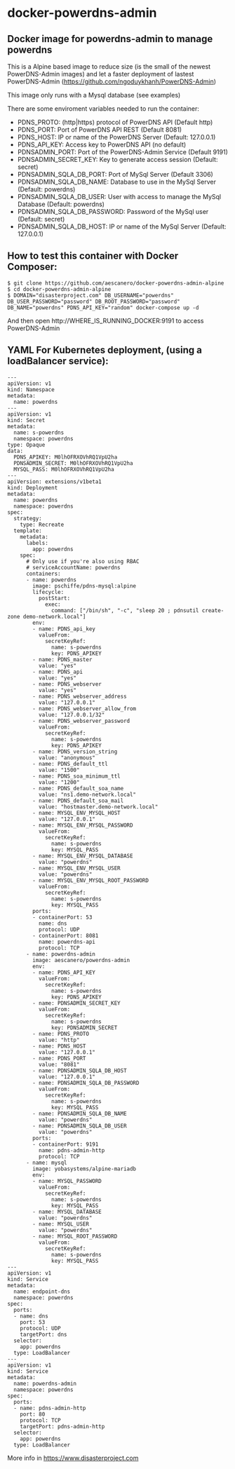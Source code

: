 # docker-powerdns-admin
## Docker image for powerdns-admin to manage powerdns

This is a Alpine based image to reduce size (is the small of the newest PowerDNS-Admin images) and let a faster deployment of lastest PowerDNS-Admin (https://github.com/ngoduykhanh/PowerDNS-Admin)

This image only runs with a Mysql database (see examples)

There are some enviroment variables needed to run the container:

* PDNS_PROTO: (http|https) protocol of PowerDNS API (Default http)
* PDNS_PORT: Port of PowerDNS API REST (Default 8081)
* PDNS_HOST: IP or name of the PowerDNS Server (Default: 127.0.0.1)
* PDNS_API_KEY: Access key to PowerDNS API (no default)
* PDNSADMIN_PORT: Port of the PowerDNS-Admin Service (Default 9191)
* PDNSADMIN_SECRET_KEY: Key to generate access session (Default: secret)
* PDNSADMIN_SQLA_DB_PORT: Port of MySql Server (Default 3306)
* PDNSADMIN_SQLA_DB_NAME: Database to use in the MySql Server (Default: powerdns)
* PDNSADMIN_SQLA_DB_USER: User with access to manage the MySql Database (Default: powerdns)
* PDNSADMIN_SQLA_DB_PASSWORD: Password of the MySql user (Default: secret)
* PDNSADMIN_SQLA_DB_HOST: IP or name of the MySql Server (Default: 127.0.0.1)

## How to test this container with Docker Composer:

```
$ git clone https://github.com/aescanero/docker-powerdns-admin-alpine
$ cd docker-powerdns-admin-alpine
$ DOMAIN="disasterproject.com" DB_USERNAME="powerdns" DB_USER_PASSWORD="password" DB_ROOT_PASSWORD="password" DB_NAME="powerdns" PDNS_API_KEY="random" docker-compose up -d
```

And then open http://WHERE_IS_RUNNING_DOCKER:9191 to access PowerDNS-Admin


## YAML For Kubernetes deployment, (using a loadBalancer service):

```
---
apiVersion: v1
kind: Namespace
metadata:
  name: powerdns
---
apiVersion: v1
kind: Secret
metadata:
  name: s-powerdns
  namespace: powerdns
type: Opaque
data:
  PDNS_APIKEY: M0lhOFRXOVhRQ1VpU2ha
  PDNSADMIN_SECRET: M0lhOFRXOVhRQ1VpU2ha
  MYSQL_PASS: M0lhOFRXOVhRQ1VpU2ha
---
apiVersion: extensions/v1beta1
kind: Deployment
metadata:
  name: powerdns
  namespace: powerdns
spec:
  strategy:
    type: Recreate
  template:
    metadata:
      labels:
        app: powerdns
    spec:
      # Only use if you're also using RBAC
      # serviceAccountName: powerdns
      containers:
      - name: powerdns
        image: pschiffe/pdns-mysql:alpine
        lifecycle:
          postStart:
            exec:
              command: ["/bin/sh", "-c", "sleep 20 ; pdnsutil create-zone demo-network.local"]
        env:
        - name: PDNS_api_key
          valueFrom:
            secretKeyRef:
              name: s-powerdns
              key: PDNS_APIKEY
        - name: PDNS_master
          value: "yes"
        - name: PDNS_api
          value: "yes"
        - name: PDNS_webserver
          value: "yes"
        - name: PDNS_webserver_address
          value: "127.0.0.1"
        - name: PDNS_webserver_allow_from
          value: "127.0.0.1/32"
        - name: PDNS_webserver_password
          valueFrom:
            secretKeyRef:
              name: s-powerdns
              key: PDNS_APIKEY
        - name: PDNS_version_string
          value: "anonymous"
        - name: PDNS_default_ttl
          value: "1500"
        - name: PDNS_soa_minimum_ttl
          value: "1200"
        - name: PDNS_default_soa_name
          value: "ns1.demo-network.local"
        - name: PDNS_default_soa_mail
          value: "hostmaster.demo-network.local"
        - name: MYSQL_ENV_MYSQL_HOST
          value: "127.0.0.1"
        - name: MYSQL_ENV_MYSQL_PASSWORD
          valueFrom:
            secretKeyRef:
              name: s-powerdns
              key: MYSQL_PASS
        - name: MYSQL_ENV_MYSQL_DATABASE
          value: "powerdns"
        - name: MYSQL_ENV_MYSQL_USER
          value: "powerdns"
        - name: MYSQL_ENV_MYSQL_ROOT_PASSWORD
          valueFrom:
            secretKeyRef:
              name: s-powerdns
              key: MYSQL_PASS
        ports:
        - containerPort: 53
          name: dns
          protocol: UDP
        - containerPort: 8081
          name: powerdns-api
          protocol: TCP
      - name: powerdns-admin
        image: aescanero/powerdns-admin
        env:
        - name: PDNS_API_KEY
          valueFrom:
            secretKeyRef:
              name: s-powerdns
              key: PDNS_APIKEY
        - name: PDNSADMIN_SECRET_KEY
          valueFrom:
            secretKeyRef:
              name: s-powerdns
              key: PDNSADMIN_SECRET
        - name: PDNS_PROTO
          value: "http"
        - name: PDNS_HOST
          value: "127.0.0.1"
        - name: PDNS_PORT
          value: "8081"
        - name: PDNSADMIN_SQLA_DB_HOST
          value: "127.0.0.1"
        - name: PDNSADMIN_SQLA_DB_PASSWORD
          valueFrom:
            secretKeyRef:
              name: s-powerdns
              key: MYSQL_PASS
        - name: PDNSADMIN_SQLA_DB_NAME
          value: "powerdns"
        - name: PDNSADMIN_SQLA_DB_USER
          value: "powerdns"
        ports:
        - containerPort: 9191
          name: pdns-admin-http
          protocol: TCP
      - name: mysql
        image: yobasystems/alpine-mariadb
        env:
        - name: MYSQL_PASSWORD
          valueFrom:
            secretKeyRef:
              name: s-powerdns
              key: MYSQL_PASS
        - name: MYSQL_DATABASE
          value: "powerdns"
        - name: MYSQL_USER
          value: "powerdns"
        - name: MYSQL_ROOT_PASSWORD
          valueFrom:
            secretKeyRef:
              name: s-powerdns
              key: MYSQL_PASS
---
apiVersion: v1
kind: Service
metadata:
  name: endpoint-dns
  namespace: powerdns
spec:
  ports:
  - name: dns
    port: 53
    protocol: UDP
    targetPort: dns
  selector:
    app: powerdns
  type: LoadBalancer
---
apiVersion: v1
kind: Service
metadata:
  name: powerdns-admin
  namespace: powerdns
spec:
  ports:
  - name: pdns-admin-http
    port: 80
    protocol: TCP
    targetPort: pdns-admin-http
  selector:
    app: powerdns
  type: LoadBalancer

```

More info in https://www.disasterproject.com
